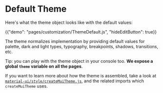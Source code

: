 # Default Theme

Here's what the theme object looks like with the default values:

{{"demo": "pages/customization/ThemeDefault.js", "hideEditButton": true}}

The theme normalizes implementation by providing default values for palette, dark and light types, typography, breakpoints, shadows, transitions, etc.

Tip: you can play with the theme object in your console too.
**We expose a global `theme` variable on all the pages**.

If you want to learn more about how the theme is assembled, take a look at [`material-ui/style/createMuiTheme.js`](https://github.com/mui-org/material-ui/blob/v1-beta/src/styles/createMuiTheme.js),
and the related imports which `createMuiTheme` uses.
